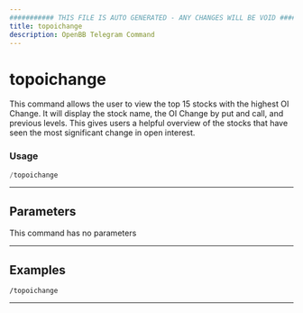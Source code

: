 ```yaml
---
########### THIS FILE IS AUTO GENERATED - ANY CHANGES WILL BE VOID ###########
title: topoichange
description: OpenBB Telegram Command
---
```


# topoichange

This command allows the user to view the top 15 stocks with the highest OI Change. It will display the stock name, the OI Change by put and call, and previous levels. This gives users a helpful overview of the stocks that have seen the most significant change in open interest.

### Usage

```python wordwrap
/topoichange
```

---

## Parameters

This command has no parameters



---

## Examples

```
/topoichange
```
---
